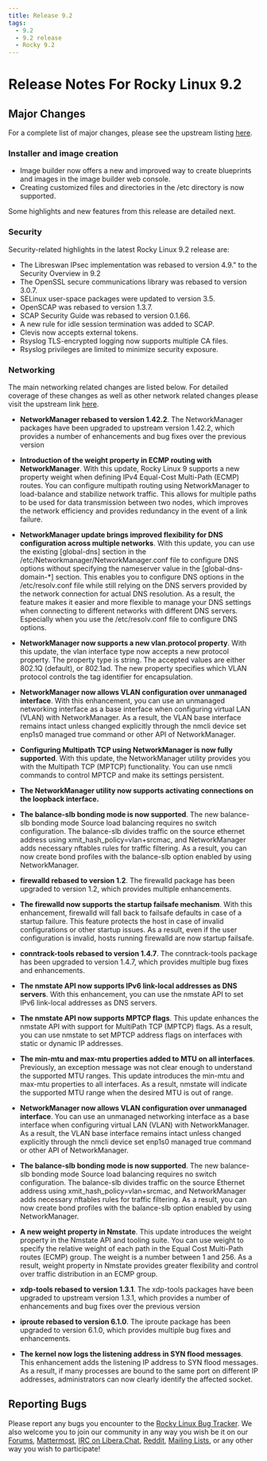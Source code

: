 ```yaml
---
title: Release 9.2
tags:
  - 9.2
  - 9.2 release
  - Rocky 9.2
---
```


# Release Notes For Rocky Linux 9.2

## Major Changes

For a complete list of major changes, please see the upstream listing [here](https://access.redhat.com/documentation/en-us/red_hat_enterprise_linux/9-beta/html-single/9.2_release_notes/index).

### Installer and image creation

* Image builder now offers a new and improved way to create blueprints and images in the image builder web console.
* Creating customized files and directories in the /etc directory is now supported.


Some highlights and new features from this release are detailed next.


### Security

Security-related highlights in the latest Rocky Linux 9.2 release are:

* The Libreswan IPsec implementation was rebased to version 4.9." to the Security Overview in 9.2
* The OpenSSL secure communications library was rebased to version 3.0.7.
* SELinux user-space packages were updated to version 3.5.
* OpenSCAP was rebased to version 1.3.7.
* SCAP Security Guide was rebased to version 0.1.66.
* A new rule for idle session termination was added to SCAP.
* Clevis now accepts external tokens.
* Rsyslog TLS-encrypted logging now supports multiple CA files.
* Rsyslog privileges are limited to minimize security exposure.



### Networking

The main networking related changes are listed below. For detailed coverage of these changes as well as other network related changes please visit the upstream link [here](https://access.redhat.com/documentation/en-us/red_hat_enterprise_linux/9-2/html-single/9.2_release_notes/index#new-features-networking).

* **NetworkManager rebased to version 1.42.2**.
The NetworkManager packages have been upgraded to upstream version 1.42.2, which provides a number of enhancements and bug fixes over the previous version

* **Introduction of the weight property in ECMP routing with NetworkManager**.
With this update, Rocky Linux 9 supports a new property weight when defining IPv4 Equal-Cost Multi-Path (ECMP) routes. You can configure multipath routing using NetworkManager to load-balance and stabilize network traffic. This allows for multiple paths to be used for data transmission between two nodes, which improves the network efficiency and provides redundancy in the event of a link failure. 

* **NetworkManager update brings improved flexibility for DNS configuration across multiple networks**.
With this update, you can use the existing [global-dns] section in the /etc/Networkmanager/NetworkManager.conf file to configure DNS options without specifying the nameserver value in the [global-dns-domain-*] section. This enables you to configure DNS options in the /etc/resolv.conf file while still relying on the DNS servers provided by the network connection for actual DNS resolution. As a result, the feature makes it easier and more flexible to manage your DNS settings when connecting to different networks with different DNS servers. Especially when you use the /etc/resolv.conf file to configure DNS options.

* **NetworkManager now supports a new vlan.protocol property**.
With this update, the vlan interface type now accepts a new protocol property. The property type is string. The accepted values are either 802.1Q (default), or 802.1ad. The new property specifies which VLAN protocol controls the tag identifier for encapsulation.

* **NetworkManager now allows VLAN configuration over unmanaged interface**.
With this enhancement, you can use an unmanaged networking interface as a base interface when configuring virtual LAN (VLAN) with NetworkManager. As a result, the VLAN base interface remains intact unless changed explicitly through the nmcli device set enp1s0 managed true command or other API of NetworkManager.

* **Configuring Multipath TCP using NetworkManager is now fully supported**.
With this update, the NetworkManager utility provides you with the Multipath TCP (MPTCP) functionality. You can use nmcli commands to control MPTCP and make its settings persistent.

* **The NetworkManager utility now supports activating connections on the loopback interface.**

* **The balance-slb bonding mode is now supported**.
The new balance-slb bonding mode Source load balancing requires no switch configuration. The balance-slb divides traffic on the source ethernet address using xmit_hash_policy=vlan+srcmac, and NetworkManager adds necessary nftables rules for traffic filtering. As a result, you can now create bond profiles with the balance-slb option enabled by using NetworkManager.

* **firewalld rebased to version 1.2**.
The firewalld package has been upgraded to version 1.2, which provides multiple enhancements. 

* **The firewalld now supports the startup failsafe mechanism**.
With this enhancement, firewalld will fall back to failsafe defaults in case of a startup failure. This feature protects the host in case of invalid configurations or other startup issues. As a result, even if the user configuration is invalid, hosts running firewalld are now startup failsafe.

* **conntrack-tools rebased to version 1.4.7**.
The conntrack-tools package has been upgraded to version 1.4.7, which provides multiple bug fixes and enhancements.

* **The nmstate API now supports IPv6 link-local addresses as DNS servers**.
With this enhancement, you can use the nmstate API to set IPv6 link-local addresses as DNS servers. 

* **The nmstate API now supports MPTCP flags**.
This update enhances the nmstate API with support for MultiPath TCP (MPTCP) flags. As a result, you can use nmstate to set MPTCP address flags on interfaces with static or dynamic IP addresses.

* **The min-mtu and max-mtu properties added to MTU on all interfaces**.
Previously, an exception message was not clear enough to understand the supported MTU ranges. This update introduces the min-mtu and max-mtu properties to all interfaces. As a result, nmstate will indicate the supported MTU range when the desired MTU is out of range.

* **NetworkManager now allows VLAN configuration over unmanaged interface**.
You can use an unmanaged networking interface as a base interface when configuring virtual LAN (VLAN) with NetworkManager. As a result, the VLAN base interface remains intact unless changed explicitly through the nmcli device set enp1s0 managed true command or other API of NetworkManager.

* **The balance-slb bonding mode is now supported**.
The new balance-slb bonding mode Source load balancing requires no switch configuration. The balance-slb divides traffic on the source Ethernet address using xmit_hash_policy=vlan+srcmac, and NetworkManager adds necessary nftables rules for traffic filtering. As a result, you can now create bond profiles with the balance-slb option enabled by using NetworkManager.

* **A new weight property in Nmstate**.
This update introduces the weight property in the Nmstate API and tooling suite. You can use weight to specify the relative weight of each path in the Equal Cost Multi-Path routes (ECMP) group. The weight is a number between 1 and 256. As a result, weight property in Nmstate provides greater flexibility and control over traffic distribution in an ECMP group.

* **xdp-tools rebased to version 1.3.1**.
The xdp-tools packages have been upgraded to upstream version 1.3.1, which provides a number of enhancements and bug fixes over the previous version

* **iproute rebased to version 6.1.0**.
The iproute package has been upgraded to version 6.1.0, which provides multiple bug fixes and enhancements. 

* **The kernel now logs the listening address in SYN flood messages**.
This enhancement adds the listening IP address to SYN flood messages. As a result, if many processes are bound to the same port on different IP addresses, administrators can now clearly identify the affected socket.


## Reporting Bugs

Please report any bugs you encounter to the [Rocky Linux Bug Tracker](https://bugs.rockylinux.org/). We also welcome you to join our community in any way you wish be it on our [Forums](https://forums.rockylinux.org), [Mattermost](https://chat.rockylinux.org), [IRC on Libera.Chat](irc://irc.liberachat/rockylinux), [Reddit](https://reddit.com/r/rockylinux), [Mailing Lists](https://lists.resf.org), or any other way you wish to participate!
